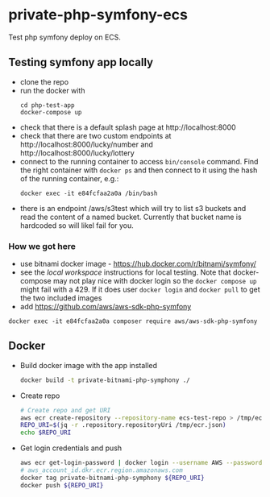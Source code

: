 # private-php-symfony-ecs

Test php symfony deploy on ECS.

## Testing symfony app locally

* clone the repo
* run the docker with 
  ```
  cd php-test-app
  docker-compose up
  ```
* check that there is a default splash page at http://localhost:8000
* check that there are two custom endpoints at http://localhost:8000/lucky/number and http://localhost:8000/lucky/lottery
* connect to the running container to access `bin/console` command. Find the right container with `docker ps` and then connect to it using the hash of the running container, e.g.:
  ```
  docker exec -it e84fcfaa2a0a /bin/bash
  ```
* there is an endpoint /aws/s3test which will try to list s3 buckets and read the content of a named bucket. Currently that bucket name is hardcoded so will likel fail for you.

### How we got here

* use bitnami docker image - https://hub.docker.com/r/bitnami/symfony/
* see the _local workspace_ instructions for local testing. Note that docker-compose may not play nice with docker login so the `docker compose up` might fail with a 429. If it does user `docker login` and `docker pull` to get the two included images
* add https://github.com/aws/aws-sdk-php-symfony
```
docker exec -it e84fcfaa2a0a composer require aws/aws-sdk-php-symfony
```

## Docker

* Build docker image with the app installed

  ```bash
  docker build -t private-bitnami-php-symphony ./
  ```

* Create repo

  ```bash
  # Create repo and get URI
  aws ecr create-repository --repository-name ecs-test-repo > /tmp/ecr.json
  REPO_URI=$(jq -r .repository.repositoryUri /tmp/ecr.json)
  echo $REPO_URI
  ```

* Get login credentials and push

  ```bash
  aws ecr get-login-password | docker login --username AWS --password-stdin ${REPO_URI}
  # aws_account_id.dkr.ecr.region.amazonaws.com
  docker tag private-bitnami-php-symphony ${REPO_URI}
  docker push ${REPO_URI}
  ```